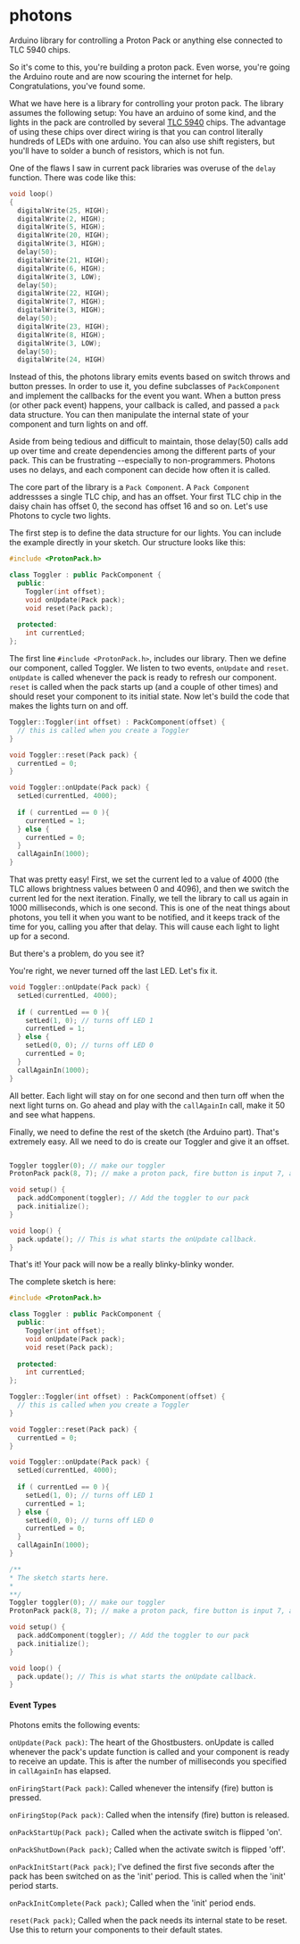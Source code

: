 photons
=======

Arduino library for controlling a Proton Pack or anything else connected to TLC 5940 chips.

So it's come to this, you're building a proton pack. Even worse, you're going the Arduino route and are now scouring the internet for help. Congratulations, you've found some. 

What we have here is a library for controlling your proton pack. The library assumes the following setup: You have an arduino of some kind, and the lights in the pack are controlled by several [TLC 5940](http://www.ti.com/product/tlc5940) chips. The advantage of using these chips over direct wiring is that you can control literally hundreds of LEDs with one arduino. You can also use shift registers, but you'll have to solder a bunch of resistors, which is not fun.

One of the flaws I saw in current pack libraries was overuse of the `delay` function. There was code like this:
```C++
void loop()                     
{
  digitalWrite(25, HIGH);
  digitalWrite(2, HIGH);
  digitalWrite(5, HIGH);
  digitalWrite(20, HIGH);
  digitalWrite(3, HIGH);
  delay(50);            
  digitalWrite(21, HIGH);
  digitalWrite(6, HIGH);
  digitalWrite(3, LOW);
  delay(50);
  digitalWrite(22, HIGH);
  digitalWrite(7, HIGH);
  digitalWrite(3, HIGH);
  delay(50);
  digitalWrite(23, HIGH);
  digitalWrite(8, HIGH);
  digitalWrite(3, LOW);
  delay(50);
  digitalWrite(24, HIGH)
```

Instead of this, the photons library emits events based on switch throws and button presses. In order to use it, you define subclasses of `PackComponent` and implement the callbacks for the event you want. When a button press (or other pack event) happens, your callback is called, and passed a `pack` data structure. You can then manipulate the internal state of your component and turn lights on and off. 

Aside from being tedious and difficult to maintain, those delay(50) calls add up over time and create dependencies among the different parts of your pack. This can be frustrating --especially to non-programmers. Photons uses no delays, and each component can decide how often it is called. 

The core part of the library is a `Pack Component`. A `Pack Component` addressses a single TLC chip, and has an offset. Your first TLC chip in the daisy chain has offset 0, the second has offset 16 and so on.  Let's use Photons to cycle two lights. 

The first step is to define the data structure for our lights. You can include the example directly in your sketch.
Our structure looks like this:

```C++
#include <ProtonPack.h>

class Toggler : public PackComponent {
  public:
    Toggler(int offset);
    void onUpdate(Pack pack);
    void reset(Pack pack);
  
  protected:
    int currentLed;
};
```
The first line `#include <ProtonPack.h>`, includes our library. Then we define our component, called Toggler. We listen to two events, `onUpdate` and `reset`.  `onUpdate` is called whenever the pack is ready to refresh our component. `reset` is called when the pack starts up (and a couple of other times) and should reset your component to its initial state. Now let's build the code that makes the lights turn on and off.

```C++
Toggler::Toggler(int offset) : PackComponent(offset) {
  // this is called when you create a Toggler
}

void Toggler::reset(Pack pack) {
  currentLed = 0;
}

void Toggler::onUpdate(Pack pack) {
  setLed(currentLed, 4000);
  
  if ( currentLed == 0 ){ 
    currentLed = 1;
  } else {
    currentLed = 0;
  }
  callAgainIn(1000);
}
```

That was pretty easy! First, we set the current led to a value of 4000 (the TLC allows brightness values between 0 and 4096), and then we switch the current led for the next iteration. Finally, we tell the library to call us again in 1000 milliseconds, which is one second. This is one of the neat things about photons, you tell it when you want to be notified, and it keeps track of the time for you, calling you after that delay. This will cause each light to light up for a second. 

But there's a problem, do you see it? 

You're right, we never turned off the last LED. Let's fix it. 

```c++
void Toggler::onUpdate(Pack pack) {
  setLed(currentLed, 4000);
  
  if ( currentLed == 0 ){ 
    setLed(1, 0); // turns off LED 1
    currentLed = 1;
  } else {
    setLed(0, 0); // turns off LED 0
    currentLed = 0;
  }
  callAgainIn(1000);
}
```

All better. Each light will stay on for one second and then turn off when the next light turns on. 
Go ahead and play with the `callAgainIn` call, make it 50 and see what happens.

Finally, we need to define the rest of the sketch (the Arduino part). That's extremely easy. All we need to do is create our Toggler and give it an offset. 

```C++

Toggler toggler(0); // make our toggler 
ProtonPack pack(8, 7); // make a proton pack, fire button is input 7, activate button is button 8

void setup() {
  pack.addComponent(toggler); // Add the toggler to our pack
  pack.initialize();
}

void loop() {
  pack.update(); // This is what starts the onUpdate callback. 
}

```

That's it! Your pack will now be a really blinky-blinky wonder.

The complete sketch is here:

```c++
#include <ProtonPack.h>

class Toggler : public PackComponent {
  public:
    Toggler(int offset);
    void onUpdate(Pack pack);
    void reset(Pack pack);
  
  protected:
    int currentLed;
};

Toggler::Toggler(int offset) : PackComponent(offset) {
  // this is called when you create a Toggler
}

void Toggler::reset(Pack pack) {
  currentLed = 0;
}

void Toggler::onUpdate(Pack pack) {
  setLed(currentLed, 4000);
  
  if ( currentLed == 0 ){ 
    setLed(1, 0); // turns off LED 1
    currentLed = 1;
  } else {
    setLed(0, 0); // turns off LED 0
    currentLed = 0;
  }
  callAgainIn(1000);
}

/** 
* The sketch starts here.
*
**/
Toggler toggler(0); // make our toggler 
ProtonPack pack(8, 7); // make a proton pack, fire button is input 7, activate button is button 8

void setup() {
  pack.addComponent(toggler); // Add the toggler to our pack
  pack.initialize();
}

void loop() {
  pack.update(); // This is what starts the onUpdate callback. 
}
```

#### Event Types

Photons emits the following events:

`onUpdate(Pack pack)`: The heart of the Ghostbusters. onUpdate is called whenever the pack's update function is called and your component is ready to receive an update. This is after the number of milliseconds you specified in `callAgainIn` has elapsed.

`onFiringStart(Pack pack)`: Called whenever the intensify (fire) button is pressed. 
    
`onFiringStop(Pack pack)`: Called when the intensify (fire) button is released.

`onPackStartUp(Pack pack);` Called when the activate switch is flipped 'on'.

`onPackShutDown(Pack pack)`; Called when the activate switch is flipped 'off'.
    
`onPackInitStart(Pack pack)`; I've defined the first five seconds after the pack has been switched on as the 'init' period. This is called when the 'init' period starts.

`onPackInitComplete(Pack pack)`; Called when the 'init' period ends. 
    
`reset(Pack pack)`; Called when the pack needs its internal state to be reset. Use this to return your components to their default states. 

